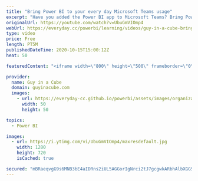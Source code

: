 ```yaml
---
title: "Bring Power BI to your every day Microsoft Teams usage"
excerpt: "Have you added the Power BI app to Microsoft Teams? Bring Power BI closer to your day to day and have your reports ready when you need them! Adam shows you how.  Announcement Blog: https://powerbi.microsoft.com/en-us/blog/announcing-new-power-bi-experiences-in-microsoft-teams/  📢 Become a member: https://guyinacu.be/membership"
originalUrl: https://youtube.com/watch?v=UbuGmVIOmp4
webUrl: https://everyday.cc/powerbi/learning/videos/guy-in-a-cube-bring-power-bi-to-your-every-day-microsoft-teams-usage/
type: video
price: Free
length: PT5M
publishedDateTime: 2020-10-15T15:00:12Z
heat: 50

featuredContent: "<iframe width=\"800\" height=\"500\" frameborder=\"0\" src=\"https://www.youtube.com/embed/UbuGmVIOmp4\" allow=\"accelerometer; autoplay; encrypted-media; gyroscope; picture-in-picture\" allowfullscreen></iframe>"

provider:
  name: Guy in a Cube
  domain: guyinacube.com
  images:
    - url: https://everyday-cc.github.io/powerbi/assets/images/organizations/guyinacube.com-50x50.jpg
      width: 50
      height: 50

topics:
  - Power BI

images:
  - url: https://i.ytimg.com/vi/UbuGmVIOmp4/maxresdefault.jpg
    width: 1280
    height: 720
    isCached: true

secured: "mBRaeqvgG9s6MNB3bE4aIDRns2iUL5AGGorIgNrci2tJ7gcgwkARbhAlbXGGSwCbQ/7Xcw7N6+MklGv2VYf1qc2MIEaFKiR2ISsIxn4Qyvz7W5vnzAEGzQIqkBIvqjln/Ka7vlXTMFjtyTg8I5a1EVoDexszKgHUaCjl0e7eSs+OaBzFb2kLHbuGNEbBVWN7H9wvQTqIPzp2QqYyIwDbcwKjJR+qHED9zb1+n04nZ8rcYv/m4k94z3ZGPsFFwX29z4wew7q5Buge+sxwVCoH/xV92LQfwaUWLkgFZwt2FxnZm1DwMxhy4kso3pA3mJNMZK0yWbALXZ102ObUkkeOa9nBq0idOMwcc/DXeHDDc6vtgZ1uJ7M3HAa+N5bvVmkupW5te6sbGB/3X/q+1atY9yHqiD9Wjs33Zkm4GQZv1eo=;5+/4zF1ZOGTtfp61/ccvjg=="
---
```



